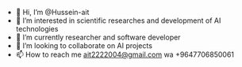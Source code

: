 - 👋 Hi, I’m @Hussein-ait
- 👀 I’m interested in scientific researches and development of AI technologies 
- 🌱 I’m currently researcher and software developer 
- 💞️ I’m looking to collaborate on AI projects 
- 📫 How to reach me ait2222004@gmail.com wa +9647706850061

<!---
Hussein-ait/Hussein-ait is a ✨ special ✨ repository because its `README.md` (this file) appears on your GitHub profile.
You can click the Preview link to take a look at your changes.
--->

